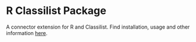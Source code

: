 R Classilist Package
===============================

A connector extension for R and Classilist. Find installation, usage and other information [here](http://katehara.github.io/classilist-site).
